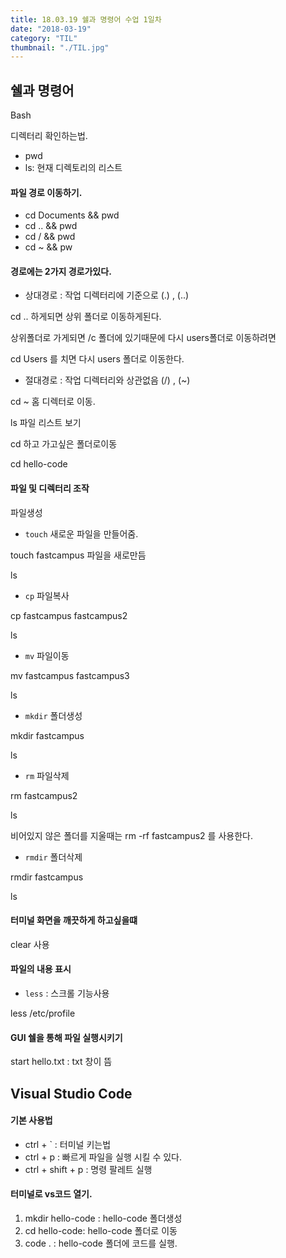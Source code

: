 ```yaml
---
title: 18.03.19 쉘과 명령어 수업 1일차
date: "2018-03-19"
category: "TIL"
thumbnail: "./TIL.jpg"
---
```


## 쉘과 명령어

Bash

디렉터리 확인하는법.

- pwd
- ls: 현재 디렉토리의 리스트

#### 파일 경로 이동하기.

- cd Documents && pwd
- cd .. && pwd
- cd / && pwd
- cd ~ && pw

#### 경로에는 2가지 경로가있다.

- 상대경로 : 작업 디렉터리에 기준으로  (.) , (..)

cd ..  하게되면 상위 폴더로 이동하게된다.

상위폴더로 가게되면 /c 폴더에 있기때문에 다시 users폴더로 이동하려면

cd Users 를 치면 다시 users 폴더로 이동한다.

- 절대경로 : 작업 디렉터리와 상관없음 (/) , (~)

cd ~ 홈 디렉터로 이동.



ls 파일 리스트 보기

cd 하고 가고싶은 폴더로이동

cd hello-code

#### 파일 및 디렉터리 조작

파일생성

- `touch`  새로운 파일을 만들어줌.

touch fastcampus   파일을 새로만듬

ls

- `cp`  파일복사

cp fastcampus fastcampus2

ls

- `mv` 파일이동

mv fastcampus fastcampus3

ls

- `mkdir` 폴더생성

mkdir fastcampus

ls

- `rm` 파일삭제

rm fastcampus2

ls

비어있지 않은 폴더를 지울때는 rm -rf fastcampus2 를 사용한다.

- `rmdir` 폴더삭제

rmdir fastcampus

ls



#### 터미널 화면을 깨끗하게 하고싶을떄

clear 사용



#### 파일의 내용 표시

-  `less` : 스크롤 기능사용

less /etc/profile



#### GUI 쉘을 통해 파일 실행시키기

start hello.txt   : txt 창이 뜸



## Visual Studio Code



#### 기본 사용법

- ctrl + ` : 터미널 키는법
- ctrl + p : 빠르게 파일을 실행 시킬 수 있다.
- ctrl + shift + p : 명령 팔레트 실행



#### 터미널로 vs코드 열기.

1. mkdir hello-code : hello-code 폴더생성
2. cd hello-code: hello-code 폴더로 이동
3. code . : hello-code 폴더에 코드를 실행.

